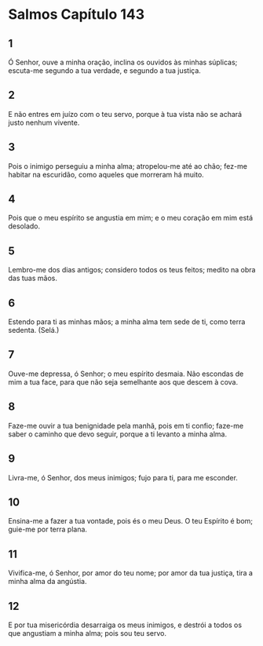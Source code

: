 # Salmos Capítulo 143

## 1
Ó Senhor, ouve a minha oração, inclina os ouvidos às minhas súplicas; escuta-me segundo a tua verdade, e segundo a tua justiça.

## 2
E não entres em juízo com o teu servo, porque à tua vista não se achará justo nenhum vivente.

## 3
Pois o inimigo perseguiu a minha alma; atropelou-me até ao chão; fez-me habitar na escuridão, como aqueles que morreram há muito.

## 4
Pois que o meu espírito se angustia em mim; e o meu coração em mim está desolado.

## 5
Lembro-me dos dias antigos; considero todos os teus feitos; medito na obra das tuas mãos.

## 6
Estendo para ti as minhas mãos; a minha alma tem sede de ti, como terra sedenta. (Selá.)

## 7
Ouve-me depressa, ó Senhor; o meu espírito desmaia. Não escondas de mim a tua face, para que não seja semelhante aos que descem à cova.

## 8
Faze-me ouvir a tua benignidade pela manhã, pois em ti confio; faze-me saber o caminho que devo seguir, porque a ti levanto a minha alma.

## 9
Livra-me, ó Senhor, dos meus inimigos; fujo para ti, para me esconder.

## 10
Ensina-me a fazer a tua vontade, pois és o meu Deus. O teu Espírito é bom; guie-me por terra plana.

## 11
Vivifica-me, ó Senhor, por amor do teu nome; por amor da tua justiça, tira a minha alma da angústia.

## 12
E por tua misericórdia desarraiga os meus inimigos, e destrói a todos os que angustiam a minha alma; pois sou teu servo.

